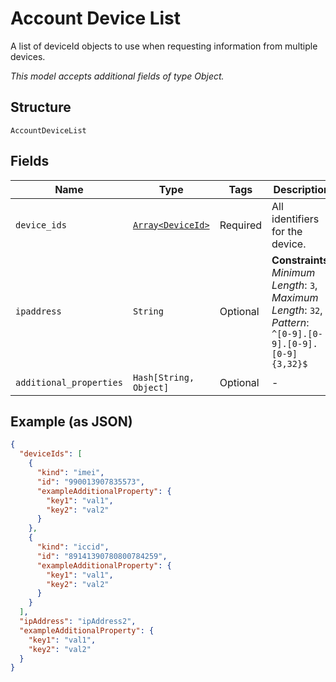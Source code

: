 
# Account Device List

A list of deviceId objects to use when requesting information from multiple devices.

*This model accepts additional fields of type Object.*

## Structure

`AccountDeviceList`

## Fields

| Name | Type | Tags | Description |
|  --- | --- | --- | --- |
| `device_ids` | [`Array<DeviceId>`](../../doc/models/device-id.md) | Required | All identifiers for the device. |
| `ipaddress` | `String` | Optional | **Constraints**: *Minimum Length*: `3`, *Maximum Length*: `32`, *Pattern*: `^[0-9].[0-9].[0-9].[0-9]{3,32}$` |
| `additional_properties` | `Hash[String, Object]` | Optional | - |

## Example (as JSON)

```json
{
  "deviceIds": [
    {
      "kind": "imei",
      "id": "990013907835573",
      "exampleAdditionalProperty": {
        "key1": "val1",
        "key2": "val2"
      }
    },
    {
      "kind": "iccid",
      "id": "89141390780800784259",
      "exampleAdditionalProperty": {
        "key1": "val1",
        "key2": "val2"
      }
    }
  ],
  "ipAddress": "ipAddress2",
  "exampleAdditionalProperty": {
    "key1": "val1",
    "key2": "val2"
  }
}
```

